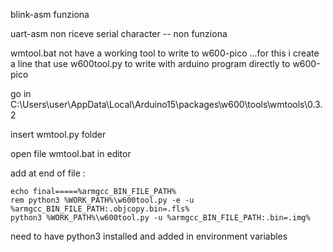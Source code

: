 blink-asm funziona

uart-asm non riceve serial character -- non funziona

wmtool.bat not have a working tool to write to w600-pico ...for this i create a line that use w600tool.py to write with arduino program directly to w600-pico

go in C:\Users\user\AppData\Local\Arduino15\packages\w600\tools\wmtools\0.3.2

insert wmtool.py folder

open file wmtool.bat in editor

add at end of file :

    echo final=====%armgcc_BIN_FILE_PATH%
    rem python3 %WORK_PATH%\w600tool.py -e -u %armgcc_BIN_FILE_PATH:.objcopy.bin=.fls%
    python3 %WORK_PATH%\w600tool.py -u %armgcc_BIN_FILE_PATH:.bin=.img%
  
need to have python3 installed and added in environment variables
